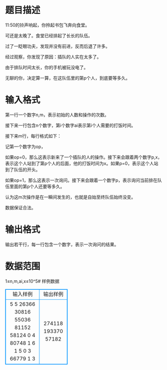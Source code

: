 # 题目描述

11:50的铃声响起，你拎起书包飞奔向食堂。

可还是太晚了。食堂已经排起了长长的队伍。

过了一眨眼功夫，发现并没有前进，反而后退了许多。

经过观察，你发现了原因：插队的人实在太多了。

由于排队时间太长，你的手机被玩没电了。

无聊的你，决定算一算，在这队伍里的第p个人，到底要等多久。

# 输入格式

第一行一个数字n,m，表示初始的人数和操作的次数。

接下来一行包含n个数字，第i个数字ai表示第i个人需要的打饭时间。

接下来m行，每行格式如下：

记第一个数字为op，

如果op=0，那么这表示新来了一个插队的人的操作。接下来会跟着两个数字p,x，表示这个人站到了第p个人的后面，他的打饭时间为x。如果p=0，表示这个人站到了队伍的开头。

如果op=1，那么这表示一次询问。接下来会跟着一个数字p，表示询问当前排在队伍里面的第p个人还要等多久。

认为这m次操作是在一瞬间发生的，也就是自始至终队伍始终没变。

数据保证合法。

# 输出格式

输出若干行，每一行包含一个数字，表示一次询问的结果。


# 数据范围
1≤n,m,ai,x≤10^5# 样例数据
<style>
        table,table tr th, table tr td { border:1px solid #0094ff; }
        table { width: 200px; min-height: 25px; line-height: 25px; text-align: center; border-collapse: collapse;}   
    </style>
<table>
	<tr>
		<td>输入样例</td>
		<td>输出样例</td>
	</tr>
<tr><td>5 5
26366 30816 55036 81152 58124
0 4 80748
1 6
1 5
0 3 66779
1 3
</td><td>274118
193370
57182
</td></tr></table>

